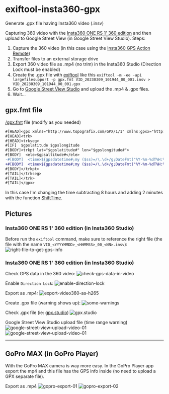 # exiftool-insta360-gpx

Generate .gpx file having Insta360 video (.insv)

Capturing 360 video with the [Insta360 ONE RS 1' 360 edition](https://www.insta360.com/product/insta360-oners/1inch-360) and then upload to Google Street View (in Google Street View Studio). Steps:

1) Capture the 360 video (in this case using the [Insta360 GPS Action Remote](https://store.insta360.com/product/gps-action-remote?c=2156))
2) Transfer files to an external storage drive
3) Export 360 video file as .mp4 (no trim) in the Insta360 Studio (Direction Lock must be enabled)
4) Create the .gpx file with [exiftool](https://exiftool.org) like this `exiftool -m -ee -api largefilesupport -p gpx.fmt VID_20230309_101944_00_001.insv > VID_20230309_101944_00_001.gpx`
5) Go to [Google Street View Studio](https://streetviewstudio.maps.google.com/) and upload the .mp4 & .gpx files.
6) Wait...

## gpx.fmt file

[/gpx.fmt](/gpx.fmt) file (modify as you needed)

```diff
#[HEAD]<gpx xmlns="http://www.topografix.com/GPX/1/1" xmlns:gpxx="http://www.garmin.com/xmlschemas/GpxExtensions/v3" xmlns:gpxtpx="http://www.garmin.com/xmlschemas/TrackPointExtension/v1" creator="Oregon 400t" version="1.1" xmlns:xsi="http://www.w3.org/2001/XMLSchema-instance" xsi:schemaLocation="http://www.topografix.com/GPX/1/1 http://www.topografix.com/GPX/1/1/gpx.xsd http://www.garmin.com/xmlschemas/GpxExtensions/v3 http://www.garmin.com/xmlschemas/GpxExtensionsv3.xsd http://www.garmin.com/xmlschemas/TrackPointExtension/v1 http://www.garmin.com/xmlschemas/TrackPointExtensionv1.xsd">
#[HEAD]<trk>
#[HEAD]<trkseg>
#[IF]  $gpslatitude $gpslongitude
#[BODY]<trkpt lat="$gpslatitude#" lon="$gpslongitude#">
#[BODY]  <ele>$gpsaltitude#</ele>
-#[BODY]  <time>${gpsdatetime#;my ($ss)=/\.\d+/g;DateFmt("%Y-%m-%dT%H:%M:%SZ");s/Z/${ss}Z/ if $ss}</time>
+#[BODY]  <time>${gpsdatetime#;my ($ss)=/\.\d+/g;DateFmt("%Y-%m-%dT%H:%M:%SZ");s/Z/${ss}Z/ if $ss; ShiftTime("-8:2:0"); }</time>
#[BODY]</trkpt>
#[TAIL]</trkseg>
#[TAIL]</trk>
#[TAIL]</gpx>
```

In this case I'm changing the time subtracting 8 hours and adding 2 minutes with the function [ShiftTime](https://exiftool.org/Shift.html).

## Pictures

### Insta360 ONE RS 1' 360 edition (in Insta360 Studio)
Before run the `exiftool` command, make sure to reference the right file (the file with the name `VID_<YYYYMMDD>_<HHMMSS>_00_<NN>.insv`):
![right-file-to-get-gps-info](images/right-file-to-get-gps-info.png)
### Insta360 ONE RS 1' 360 edition (in Insta360 Studio)

Check GPS data in the 360 video:
![check-gps-data-in-video](images/check-gps-data-in-video.png)

Enable `Direction Lock`:
![enable-direction-lock](images/enable-direction-lock.png)

Export as .mp4:
![export-video360-as-h265](images/export-video360-as-h265.png)

Create .gpx file (warning shows up):
![some-warnings](images/some-warnings.png)

Check .gpx file (ie: [gpx.studio](https://gpx.studio))
![gpx.studio](images/gpx.studio.png)

Google Street View Studio upload file (time range warning)
![google-street-view-upload-video-01](images/google-street-view-upload-video-01.png)
![google-street-view-upload-video-01](images/google-street-view-upload-video-02.png)


---
## GoPro MAX (in GoPro Player)

With the GoPro MAX camera is way more easy. In the GoPro Player app export the mp4 and this file has the GPS info inside (no need to upload a GPX separate file).

Export as .mp4
![gopro-export-01](images/gopro-export-01.png)
![gopro-export-02](images/gopro-export-02.png)







